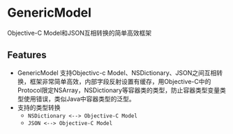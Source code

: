 # GenericModel
Objective-C Model和JSON互相转换的简单高效框架

## Features
* GenericModel 支持Objectivc-c Model、NSDictionary、JSON之间互相转换，框架非常简单高效，内部字段反射设置有缓存，用Objective-C中的Protocol限定NSArray，NSDictionary等容器类的类型，防止容器类型变量类型使用错误，类似Java中容器类型的泛型。
* 支持的类型转换
  * `NSDictionary <--> Objective-C Model`
  * `JSON <--> Objective-C Model`
